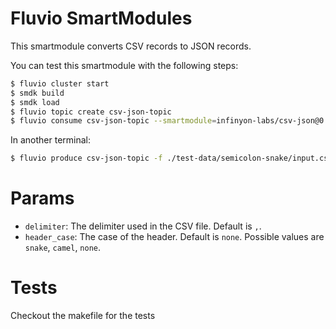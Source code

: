 # Fluvio SmartModules

This smartmodule converts CSV records to JSON records.

You can test this smartmodule with the following steps:

```bash
$ fluvio cluster start 
$ smdk build
$ smdk load
$ fluvio topic create csv-json-topic
$ fluvio consume csv-json-topic --smartmodule=infinyon-labs/csv-json@0.2.0 -e delimiter=";" -e header_case=snake 
```

In another terminal:

```bash
$ fluvio produce csv-json-topic -f ./test-data/semicolon-snake/input.csv --raw
```


# Params

- `delimiter`: The delimiter used in the CSV file. Default is `,`.
- `header_case`: The case of the header. Default is `none`. Possible values are `snake`, `camel`, `none`.


# Tests

Checkout the makefile for the tests
